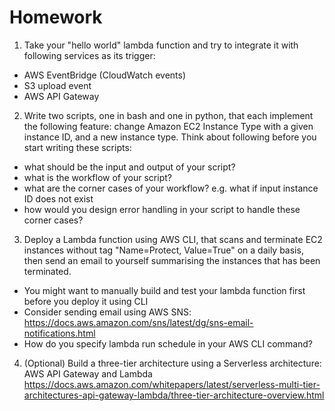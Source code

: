 # Homework
1. Take your "hello world" lambda function and try to integrate it with following services as its trigger:
- AWS EventBridge (CloudWatch events)
- S3 upload event
- AWS API Gateway
2. Write two scripts, one in bash and one in python, that each implement the following feature: change Amazon EC2 Instance Type with a given instance ID, and a new instance type. Think about following before you start writing these scripts:
- what should be the input and output of your script?
- what is the workflow of your script?
- what are the corner cases of your workflow? e.g. what if input instance ID does not exist
- how would you design error handling in your script to handle these corner cases?
3. Deploy a Lambda function using AWS CLI, that scans and terminate EC2 instances without tag "Name=Protect, Value=True" on a daily basis, then send an email to yourself summarising the instances that has been terminated.
- You might want to manually build and test your lambda function first before you deploy it using CLI
- Consider sending email using AWS SNS: https://docs.aws.amazon.com/sns/latest/dg/sns-email-notifications.html
- How do you specify lambda run schedule in your AWS CLI command?
4. (Optional) Build a three-tier architecture using a Serverless architecture: AWS API Gateway and Lambda https://docs.aws.amazon.com/whitepapers/latest/serverless-multi-tier-architectures-api-gateway-lambda/three-tier-architecture-overview.html
